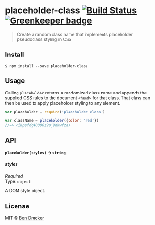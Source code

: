 # placeholder-class [![Build Status](https://travis-ci.org/bendrucker/placeholder-class.svg?branch=master)](https://travis-ci.org/bendrucker/placeholder-class) [![Greenkeeper badge](https://badges.greenkeeper.io/bendrucker/placeholder-class.svg)](https://greenkeeper.io/)

> Create a random class name that implements placeholder pseudoclass styling in CSS


## Install

```
$ npm install --save placeholder-class
```


## Usage

Calling `placeholder` returns a randomized class name and appends the supplied CSS rules to the document `<head>` for that class. That class can then be used to apply placeholder styling to any element.

```js
var placeholder = require('placeholder-class')

var className = placeholder({color: 'red'})
//=> cikpsfdg40000z9oj9dkwfzas
```

## API

#### `placeholder(styles)` -> `string`

##### styles

*Required*  
Type: `object`

A DOM style object.


## License

MIT © [Ben Drucker](http://bendrucker.me)
